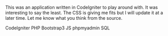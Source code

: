 This was an application written in CodeIgniter to play around with. It was interesting to say the least. The CSS is giving me fits but I will update it at a later time. Let me know what you think from the source.

CodeIgniter
PHP
Bootstrap3
JS
phpmyadmin
SQL
